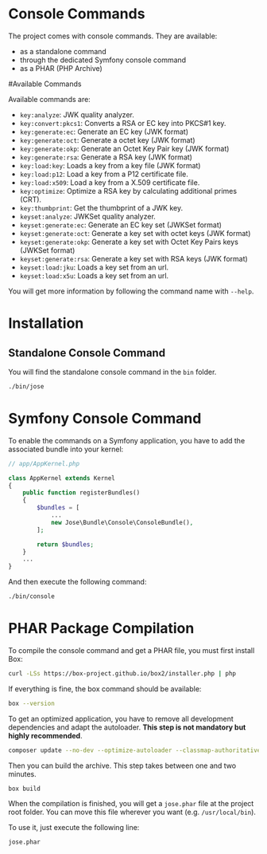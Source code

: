 Console Commands
================

The project comes with console commands.
They are available:
* as a standalone command
* through the dedicated Symfony console command
* as a PHAR (PHP Archive)

#Available Commands

Available commands are:

* `key:analyze`:         JWK quality analyzer.
* `key:convert:pkcs1`:   Converts a RSA or EC key into PKCS#1 key.
* `key:generate:ec`:     Generate an EC key (JWK format)
* `key:generate:oct`:    Generate a octet key (JWK format)
* `key:generate:okp`:    Generate an Octet Key Pair key (JWK format)
* `key:generate:rsa`:    Generate a RSA key (JWK format)
* `key:load:key`:        Loads a key from a key file (JWK format)
* `key:load:p12`:        Load a key from a P12 certificate file.
* `key:load:x509`:       Load a key from a X.509 certificate file.
* `key:optimize`:        Optimize a RSA key by calculating additional primes (CRT).
* `key:thumbprint`:      Get the thumbprint of a JWK key.
* `keyset:analyze`:      JWKSet quality analyzer.
* `keyset:generate:ec`:  Generate an EC key set (JWKSet format)
* `keyset:generate:oct`: Generate a key set with octet keys (JWK format)
* `keyset:generate:okp`: Generate a key set with Octet Key Pairs keys (JWKSet format)
* `keyset:generate:rsa`: Generate a key set with RSA keys (JWK format)
* `keyset:load:jku`:     Loads a key set from an url.
* `keyset:load:x5u`:     Loads a key set from an url.

You will get more information by following the command name with `--help`.

# Installation

## Standalone Console Command

You will find the standalone console command in the `bin` folder.

```sh
./bin/jose
```

# Symfony Console Command

To enable the commands on a Symfony application, you have to add the associated bundle into your kernel:

```php
// app/AppKernel.php

class AppKernel extends Kernel
{
    public function registerBundles()
    {
        $bundles = [
            ...
            new Jose\Bundle\Console\ConsoleBundle(),
        ];

        return $bundles;
    }
    ...
}
```

And then execute the following command:

```sh
./bin/console
```

# PHAR Package Compilation

To compile the console command and get a PHAR file, you must first install Box:

```sh
curl -LSs https://box-project.github.io/box2/installer.php | php
```

If everything is fine, the box command should be available:

```sh
box --version
```

To get an optimized application, you have to remove all development dependencies and adapt the autoloader.
**This step is not mandatory but highly recommended**.

```sh
composer update --no-dev --optimize-autoloader --classmap-authoritative
```

Then you can build the archive. This step takes  between one and two minutes.

```sh
box build
```

When the compilation is finished, you will get a `jose.phar` file at the project root folder.
You can move this file wherever you want (e.g. `/usr/local/bin`).

To use it, just execute the following line:

```sh
jose.phar
```
